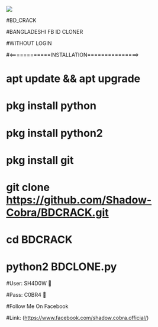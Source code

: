 ![](https://s4.uupload.ir/files/img_20210709_192526_mf3.jpg)



#BD_CRACK

#BANGLADESHI FB ID CLONER

#WITHOUT LOGIN

#<============INSTALLATION===============>

# apt update && apt upgrade

# pkg install python

# pkg install python2

# pkg install git

# git clone https://github.com/Shadow-Cobra/BDCRACK.git

# cd BDCRACK

# python2 BDCLONE.py

#User: SH4D0W 📌

#Pass: C0BR4 🔑

#Follow Me On Facebook

#Link: (https://www.facebook.com/shadow.cobra.official/)
